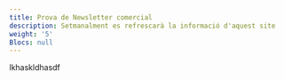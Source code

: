```yaml
---
title: Prova de Newsletter comercial
description: Setmanalment es refrescarà la informació d'aquest site
weight: '5'
Blocs: null
---
```

lkhaskldhasdf
